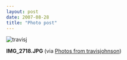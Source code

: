 ```yaml
---
layout: post
date: 2007-08-28
title: "Photo post"
---
```

![travisj](/images/4349ef5378a74d460a5729a0c522406da9facf6710941dba6142cabb18eb802f.jpg)

<b>IMG_2718.JPG</b> (via <a href="http://www.flickr.com/photos/travisjohnson/1253110718/">Photos from travisjohnson</a>)